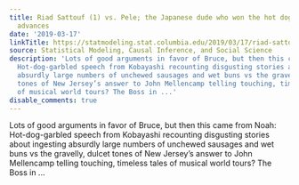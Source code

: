 ```yaml
---
title: Riad Sattouf (1) vs. Pele; the Japanese dude who won the hot dog eating contest
  advances
date: '2019-03-17'
linkTitle: https://statmodeling.stat.columbia.edu/2019/03/17/riad-sattouf-1-vs-pele-the-japanese-dude-who-won-the-hot-dog-eating-contest-advances/
source: Statistical Modeling, Causal Inference, and Social Science
description: 'Lots of good arguments in favor of Bruce, but then this came from Noah:
  Hot-dog-garbled speech from Kobayashi recounting disgusting stories about ingesting
  absurdly large numbers of unchewed sausages and wet buns vs the gravelly, dulcet
  tones of New Jersey’s answer to John Mellencamp telling touching, timeless tales
  of musical world tours? The Boss in ...'
disable_comments: true
---
```

Lots of good arguments in favor of Bruce, but then this came from Noah: Hot-dog-garbled speech from Kobayashi recounting disgusting stories about ingesting absurdly large numbers of unchewed sausages and wet buns vs the gravelly, dulcet tones of New Jersey’s answer to John Mellencamp telling touching, timeless tales of musical world tours? The Boss in ...